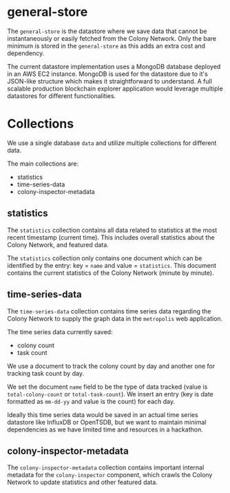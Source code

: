 # general-store

The `general-store` is the datastore where we save data that cannot be instantaneously or easily fetched from the Colony Network. Only the bare minimum is stored in the `general-store` as this adds an extra cost and dependency.

The current datastore implementation uses a MongoDB database deployed in an AWS EC2 instance. MongoDB is used for the datastore due to it's JSON-like structure which makes it straightforward to understand. A full scalable production blockchain explorer application would leverage multiple datastores for different functionalities.

# Collections
We use a single database `data` and utilize multiple collections for different data.

The main collections are:
- statistics
- time-series-data
- colony-inspector-metadata

## statistics

The `statistics` collection contains all data related to statistics at the most recent timestamp (current time). This includes overall statistics about the Colony Network, and featured data.

The `statistics` collection only contains one document which can be identified by the entry: key = `name` and value = `statistics`. This document contains the current statistics of the Colony Network (minute by minute).

## time-series-data

The `time-series-data` collection contains time series data regarding the Colony Network to supply the graph data in the `metropolis` web application.

The time series data currently saved:
- colony count
- task count

We use a document to track the colony count by day and another one for tracking task count by day.

We set the document `name` field to be the type of data tracked (value is `total-colony-count` or `total-task-count`). We insert an entry (key is date formatted as `mm-dd-yy` and value is the count) for each day.

Ideally this time series data would be saved in an actual time series datastore like InfluxDB or OpenTSDB, but we want to maintain minimal dependencies as we have limited time and resources in a hackathon.

## colony-inspector-metadata

The `colony-inspector-metadata` collection contains important internal metadata for the `colony-inspector` component, which crawls the Colony Network to update statistics and other featured data.
